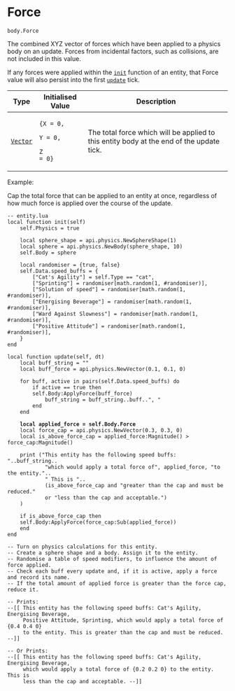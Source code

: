 # Force

`body.Force`

The combined XYZ vector of forces which have been applied to a physics body on an update. Forces from incidental factors, such as collisions, are not included in this value.

If any forces were applied within the [`init`](../../../entity-api/entity/necessary-methods/init.md) function of an entity, that Force value will also persist into the first [`update`](../../../entity-api/entity/necessary-methods/update.md) tick.



| Type                      | Initialised Value                                                                         | Description                                                                              |
| ------------------------- | ----------------------------------------------------------------------------------------- | ---------------------------------------------------------------------------------------- |
| [`Vector`](../../vector/) | <p><code>{X = 0,</code> </p><p>    <code>Y = 0,</code> </p><p>    <code>Z = 0}</code></p> | The total force which will be applied to this entity body at the end of the update tick. |



Example:

Cap the total force that can be applied to an entity at once, regardless of how much force is applied over the course of the update.

<pre class="language-lua"><code class="lang-lua">-- entity.lua
local function init(self)
    self.Physics = true

    local sphere_shape = api.physics.NewSphereShape(1) 
    local sphere = api.physics.NewBody(sphere_shape, 10)    
    self.Body = sphere 
    
    local randomiser = {true, false}
    self.Data.speed_buffs = {
        ["Cat's Agility"] = self.Type == "cat",
        ["Sprinting"] = randomiser[math.random(1, #randomiser)],
        ["Solution of speed"] = randomiser[math.random(1, #randomiser)],
        ["Energising Beverage"] = randomiser[math.random(1, #randomiser)],
        ["Ward Against Slowness"] = randomiser[math.random(1, #randomiser)],
        ["Positive Attitude"] = randomiser[math.random(1, #randomiser)],
    }
end

local function update(self, dt)
    local buff_string = ""
    local buff_force = api.physics.NewVector(0.1, 0.1, 0)  
    
    for buff, active in pairs(self.Data.speed_buffs) do
        if active == true then
	    self.Body:ApplyForce(buff_force)	
            buff_string = buff_string..buff..", "
        end
    end
    
<strong>    local applied_force = self.Body.Force
</strong>    local force_cap = api.physics.NewVector(0.3, 0.3, 0)
    local is_above_force_cap = applied_force:Magnitude() > force_cap:Magnitude()
	
    print ("This entity has the following speed buffs: "..buff_string.. 
            "which would apply a total force of", applied_force, "to the entity."..
            " This is "..
            (is_above_force_cap and "greater than the cap and must be reduced."
            or "less than the cap and acceptable.")
    )  

    if is_above_force_cap then
	self.Body:ApplyForce(force_cap:Sub(applied_force))
    end    
end 

-- Turn on physics calculations for this entity.
-- Create a sphere shape and a body. Assign it to the entity.
-- Randomise a table of speed modifiers, to influence the amount of force applied.
-- Check each buff every update and, if it is active, apply a force and record its name.
-- If the total amount of applied force is greater than the force cap, reduce it.

-- Prints:
--[[ This entity has the following speed buffs: Cat's Agility, Energising Beverage, 
     Positive Attitude, Sprinting, which would apply a total force of {0.4 0.4 0} 
     to the entity. This is greater than the cap and must be reduced. --]]
     
-- Or Prints:
--[[ This entity has the following speed buffs: Cat's Agility, Energising Beverage, 
     which would apply a total force of {0.2 0.2 0} to the entity. This is 
     less than the cap and acceptable. --]]
</code></pre>
